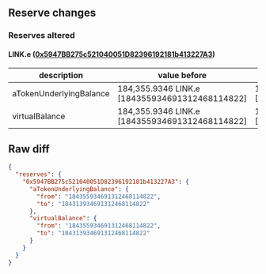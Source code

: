 ## Reserve changes

### Reserves altered

#### LINK.e ([0x5947BB275c521040051D82396192181b413227A3](https://snowtrace.io/address/0x5947BB275c521040051D82396192181b413227A3))

| description | value before | value after |
| --- | --- | --- |
| aTokenUnderlyingBalance | 184,355.9346 LINK.e [184355934691312468114822] | 184,313.9346 LINK.e [184313934691312468114822] |
| virtualBalance | 184,355.9346 LINK.e [184355934691312468114822] | 184,313.9346 LINK.e [184313934691312468114822] |


## Raw diff

```json
{
  "reserves": {
    "0x5947BB275c521040051D82396192181b413227A3": {
      "aTokenUnderlyingBalance": {
        "from": "184355934691312468114822",
        "to": "184313934691312468114822"
      },
      "virtualBalance": {
        "from": "184355934691312468114822",
        "to": "184313934691312468114822"
      }
    }
  }
}
```